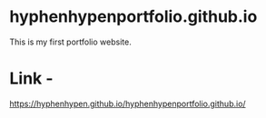 # hyphenhypenportfolio.github.io
This is my first portfolio website.
# Link -
 https://hyphenhypen.github.io/hyphenhypenportfolio.github.io/
